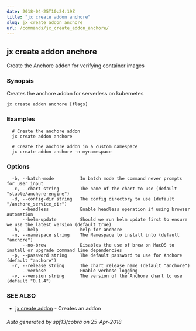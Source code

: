 ```yaml
---
date: 2018-04-25T10:24:19Z
title: "jx create addon anchore"
slug: jx_create_addon_anchore
url: /commands/jx_create_addon_anchore/
---
```

## jx create addon anchore

Create the Anchore addon for verifying container images

### Synopsis

Creates the anchore addon for serverless on kubernetes

```
jx create addon anchore [flags]
```

### Examples

```
  # Create the anchore addon
  jx create addon anchore
  
  # Create the anchore addon in a custom namespace
  jx create addon anchore -n mynamespace
```

### Options

```
  -b, --batch-mode          In batch mode the command never prompts for user input
  -c, --chart string        The name of the chart to use (default "stable/anchore-engine")
  -d, --config-dir string   The config directory to use (default "/anchore_service_dir")
      --headless            Enable headless operation if using browser automation
      --helm-update         Should we run helm update first to ensure we use the latest version (default true)
  -h, --help                help for anchore
  -n, --namespace string    The Namespace to install into (default "anchore")
      --no-brew             Disables the use of brew on MacOS to install or upgrade command line dependencies
  -p, --password string     The default password to use for Anchore (default "anchore")
  -r, --release string      The chart release name (default "anchore")
      --verbose             Enable verbose logging
  -v, --version string      The version of the Anchore chart to use (default "0.1.4")
```

### SEE ALSO

* [jx create addon](/commands/jx_create_addon/)	 - Creates an addon

###### Auto generated by spf13/cobra on 25-Apr-2018
